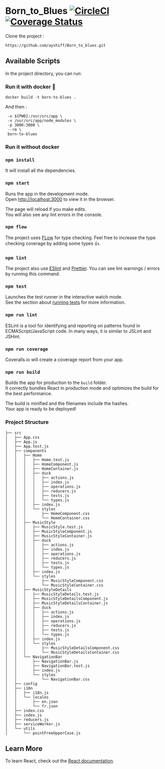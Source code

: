 # Born_to_Blues [![CircleCI](https://circleci.com/gh/ayshiff/Born_to_blues.svg?style=svg)](https://circleci.com/gh/ayshiff/Born_to_blues) [![Coverage Status](https://coveralls.io/repos/github/ayshiff/Born_to_blues/badge.svg)](https://coveralls.io/github/ayshiff/Born_to_blues)

Clone the project :
```
https://github.com/ayshiff/Born_to_blues.git
```

## Available Scripts

In the project directory, you can run:

### **Run it with docker**  🐳

```
docker build -t born-to-blues .
```

And then : 
 ```docker run -it \
  -v ${PWD}:/usr/src/app \
  -v /usr/src/app/node_modules \
  -p 3000:3000 \
  --rm \
  born-to-blues
  ```

### **Run it without docker**

### `npm install`

It will install all the dependencies.

### `npm start`

Runs the app in the development mode.<br>
Open [http://localhost:3000](http://localhost:3000) to view it in the browser.

The page will reload if you make edits.<br>
You will also see any lint errors in the console.

### `npm flow`

The project uses [FLow](https://flow.org/) for type checking. Feel free to increase the type checking coverage by adding some types 👍.

### `npm lint`

The project also use [ESlint](https://eslint.org/) and [Prettier](https://prettier.io/). You can see lint warnings / errors by running this command.

### `npm test`

Launches the test runner in the interactive watch mode.<br>
See the section about [running tests](https://facebook.github.io/create-react-app/docs/running-tests) for more information.

### `npm run lint`

ESLint is a tool for identifying and reporting on patterns found in ECMAScript/JavaScript code. In many ways, it is similar to JSLint and JSHint.

### `npm run coverage`

Coveralls.io will create a coverage report from your app.

### `npm run build`

Builds the app for production to the `build` folder.<br>
It correctly bundles React in production mode and optimizes the build for the best performance.

The build is minified and the filenames include the hashes.<br>
Your app is ready to be deployed!

### **Project Structure**

```
├── src
│   ├── App.css
│   ├── App.js
│   ├── App.test.js
│   ├── components
│   │   ├── Home
│   │   │   ├── Home.test.js
│   │   │   ├── HomeComponent.js
│   │   │   ├── HomeContainer.js
│   │   │   ├── duck
│   │   │   │   ├── actions.js
│   │   │   │   ├── index.js
│   │   │   │   ├── operations.js
│   │   │   │   ├── reducers.js
│   │   │   │   ├── tests.js
│   │   │   │   └── types.js
│   │   │   ├── index.js
│   │   │   └── styles
│   │   │       ├── HomeComponent.css
│   │   │       └── HomeContainer.css
│   │   ├── MusicStyle
│   │   │   ├── MusicStyle.test.js
│   │   │   ├── MusicStyleComponent.js
│   │   │   ├── MusicStyleContainer.js
│   │   │   ├── duck
│   │   │   │   ├── actions.js
│   │   │   │   ├── index.js
│   │   │   │   ├── operations.js
│   │   │   │   ├── reducers.js
│   │   │   │   ├── tests.js
│   │   │   │   └── types.js
│   │   │   ├── index.js
│   │   │   └── styles
│   │   │       ├── MusicStyleComponent.css
│   │   │       └── MusicStyleContainer.css
│   │   ├── MusicStyleDetails
│   │   │   ├── MusicStyleDetails.test.js
│   │   │   ├── MusicStyleDetailsComponent.js
│   │   │   ├── MusicStyleDetailsContainer.js
│   │   │   ├── duck
│   │   │   │   ├── actions.js
│   │   │   │   ├── index.js
│   │   │   │   ├── operations.js
│   │   │   │   ├── reducers.js
│   │   │   │   ├── tests.js
│   │   │   │   └── types.js
│   │   │   ├── index.js
│   │   │   └── styles
│   │   │       ├── MusicStyleDetailsComponent.css
│   │   │       └── MusicStyleDetailsContainer.css
│   │   └── NavigationBar
│   │       ├── NavigationBar.js
│   │       ├── NavigationBar.test.js
│   │       ├── index.js
│   │       └── styles
│   │           └── NavigationBar.css
│   ├── config
│   ├── i18n
│   │   ├── i18n.js
│   │   └── locales
│   │       ├── en.json
│   │       └── fr.json
│   ├── index.css
│   ├── index.js
│   ├── reducers.js
│   ├── serviceWorker.js
│   └── utils
│       └── pointFreeUpperCase.js
```

## Learn More

To learn React, check out the [React documentation](https://reactjs.org/).
